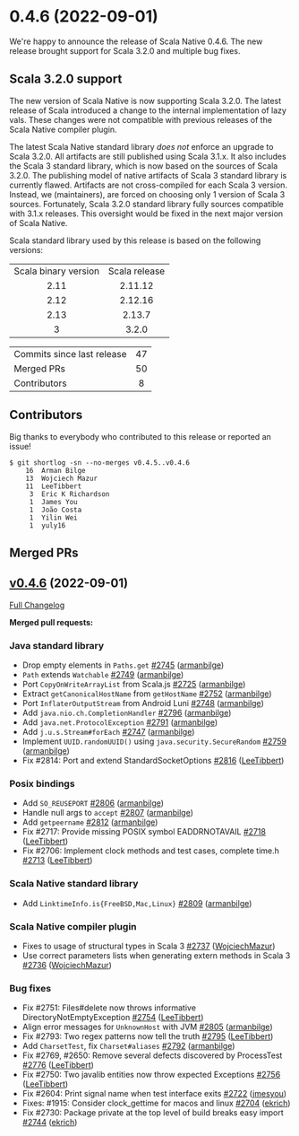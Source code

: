 
# 0.4.6 (2022-09-01)

We're happy to announce the release of Scala Native 0.4.6.
The new release brought support for Scala 3.2.0 and multiple bug fixes. 

## Scala 3.2.0 support
The new version of Scala Native is now supporting Scala 3.2.0. 
The latest release of Scala introduced a change to the internal implementation of lazy vals. 
These changes were not compatible with previous releases of the Scala Native compiler plugin.

The latest Scala Native standard library *does not* enforce an upgrade to Scala 3.2.0.
All artifacts are still published using Scala 3.1.x. 
It also includes the Scala 3 standard library, which is now based on the sources of Scala 3.2.0.
The publishing model of native artifacts of Scala 3 standard library is currently flawed. 
Artifacts are not cross-compiled for each Scala 3 version. Instead, we (maintainers), are forced on choosing only 1 version of Scala 3 sources.
Fortunately, Scala 3.2.0 standard library fully sources compatible with 3.1.x releases. 
This oversight would be fixed in the next major version of Scala Native. 

Scala standard library used by this release is based on the following versions:
<table>
<tbody>
  <tr>
    <td>Scala binary version</td>
    <td>Scala release</td>
  </tr>
  <tr>
    <td align="center">2.11</td>
    <td align="center">2.11.12</td>
  </tr>
  <tr>
    <td align="center">2.12</td>
    <td align="center">2.12.16</td>
  </tr>
  <tr>
    <td align="center">2.13</td>
    <td align="center">2.13.7</td>
  </tr>
  <tr>
    <td align="center">3</td>
    <td align="center">3.2.0</td>
  </tr>
</tbody>
</table>

<table>
<tbody>
  <tr>
    <td>Commits since last release</td>
    <td align="center">47</td>
  </tr>
  <tr>
    <td>Merged PRs</td>
    <td align="center">50</td>
  </tr>
    <tr>
    <td>Contributors</td>
    <td align="center">8</td>
  </tr>
</tbody>
</table>

## Contributors

Big thanks to everybody who contributed to this release or reported an issue!

```
$ git shortlog -sn --no-merges v0.4.5..v0.4.6
    16	Arman Bilge
    13	Wojciech Mazur
    11	LeeTibbert
     3	Eric K Richardson
     1	James You
     1	João Costa
     1	Yilin Wei
     1	yuly16
```

## Merged PRs

## [v0.4.6](https://github.com/scala-native/scala-native/tree/v0.4.6) (2022-09-01)

[Full Changelog](https://github.com/scala-native/scala-native/compare/v0.4.5...v0.4.6)

**Merged pull requests:**

### Java standard library
- Drop empty elements in `Paths.get`
  [\#2745](https://github.com/scala-native/scala-native/pull/2745)
  ([armanbilge](https://github.com/armanbilge))
- `Path` extends `Watchable`
  [\#2749](https://github.com/scala-native/scala-native/pull/2749)
  ([armanbilge](https://github.com/armanbilge))
- Port `CopyOnWriteArrayList` from Scala.js
  [\#2725](https://github.com/scala-native/scala-native/pull/2725)
  ([armanbilge](https://github.com/armanbilge))
- Extract `getCanonicalHostName` from `getHostName`
  [\#2752](https://github.com/scala-native/scala-native/pull/2752)
  ([armanbilge](https://github.com/armanbilge))
- Port `InflaterOutputStream` from Android Luni
  [\#2748](https://github.com/scala-native/scala-native/pull/2748)
  ([armanbilge](https://github.com/armanbilge))
- Add `java.nio.ch.CompletionHandler`
  [\#2796](https://github.com/scala-native/scala-native/pull/2796)
  ([armanbilge](https://github.com/armanbilge))
- Add `java.net.ProtocolException`
  [\#2791](https://github.com/scala-native/scala-native/pull/2791)
  ([armanbilge](https://github.com/armanbilge))
- Add `j.u.s.Stream#forEach`
  [\#2747](https://github.com/scala-native/scala-native/pull/2747)
  ([armanbilge](https://github.com/armanbilge))
- Implement `UUID.randomUUID()` using `java.security.SecureRandom`
  [\#2759](https://github.com/scala-native/scala-native/pull/2759)
  ([armanbilge](https://github.com/armanbilge))
- Fix #2814: Port and extend StandardSocketOptions
  [\#2816](https://github.com/scala-native/scala-native/pull/2816)
  ([LeeTibbert](https://github.com/LeeTibbert))

### Posix bindings
- Add `SO_REUSEPORT`
  [\#2806](https://github.com/scala-native/scala-native/pull/2806)
  ([armanbilge](https://github.com/armanbilge))
- Handle null args to `accept`
  [\#2807](https://github.com/scala-native/scala-native/pull/2807)
  ([armanbilge](https://github.com/armanbilge))
- Add `getpeername`
  [\#2812](https://github.com/scala-native/scala-native/pull/2812)
  ([armanbilge](https://github.com/armanbilge))
- Fix #2717: Provide missing POSIX symbol EADDRNOTAVAIL
  [\#2718](https://github.com/scala-native/scala-native/pulql/2718)
  ([LeeTibbert](https://github.com/LeeTibbert))
- Fix #2706: Implement clock methods and test cases, complete time.h
  [\#2713](https://github.com/scala-native/scala-native/pull/2713)
  ([LeeTibbert](https://github.com/LeeTibbert))

### Scala Native standard library
- Add `LinktimeInfo.is{FreeBSD,Mac,Linux}`
  [\#2809](https://github.com/scala-native/scala-native/pull/2809)
  ([armanbilge](https://github.com/armanbilge))

### Scala Native compiler plugin
- Fixes to usage of structural types in Scala 3
  [\#2737](https://github.com/scala-native/scala-native/pull/2737)
  ([WojciechMazur](https://github.com/WojciechMazur))
- Use correct parameters lists when generating extern methods in Scala 3
  [\#2736](https://github.com/scala-native/scala-native/pull/2736)
  ([WojciechMazur](https://github.com/WojciechMazur))

### Bug fixes
- Fix #2751: Files#delete now throws informative DirectoryNotEmptyException
  [\#2754](https://github.com/scala-native/scala-native/pull/2754)
  ([LeeTibbert](https://github.com/LeeTibbert))
- Align error messages for `UnknownHost` with JVM
  [\#2805](https://github.com/scala-native/scala-native/pull/2805)
  ([armanbilge](https://github.com/armanbilge))
- Fix #2793: Two regex patterns now tell the truth
  [\#2795](https://github.com/scala-native/scala-native/pull/2795)
  ([LeeTibbert](https://github.com/LeeTibbert))
- Add `CharsetTest`, fix `Charset#aliases`
  [\#2792](https://github.com/scala-native/scala-native/pull/2792)
  ([armanbilge](https://github.com/armanbilge))
- Fix #2769, #2650: Remove several defects discovered by ProcessTest
  [\#2776](https://github.com/scala-native/scala-native/pull/2776)
  ([LeeTibbert](https://github.com/LeeTibbert))
- Fix #2750: Two javalib entities now throw expected Exceptions
  [\#2756](https://github.com/scala-native/scala-native/pull/2756)
  ([LeeTibbert](https://github.com/LeeTibbert))
- Fix #2604: Print signal name when test interface exits
  [\#2722](https://github.com/scala-native/scala-native/pull/2722)
  ([jmesyou](https://github.com/jmesyou))
- Fixes: #1915: Consider clock_gettime for macos and linux
  [\#2704](https://github.com/scala-native/scala-native/pull/2704)
  ([ekrich](https://github.com/ekrich))
- Fix #2730: Package private at the top level of build breaks easy import
  [\#2744](https://github.com/scala-native/scala-native/pull/2744)
  ([ekrich](https://github.com/ekrich))

